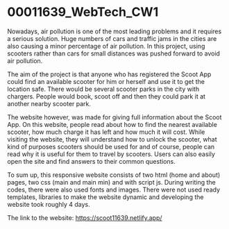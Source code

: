 # 00011639_WebTech_CW1

Nowadays, air pollution is one of the most leading problems and it requires a serious solution. Huge numbers of cars and traffic jams in the cities are also causing a minor percentage of air pollution. In this project, using scooters rather than cars for small distances was pushed forward to avoid air pollution.

The aim of the project is that anyone who has registered the Scoot App could find an available scooter for him or herself and use it to get the location safe. There would be several scooter parks in the city with chargers. People would book, scoot off and then they could park it at another nearby scooter park.

The website however, was made for giving full information about the Scoot App. On this website, people read about how to find the nearest available scooter, how much charge it has left and how much it will cost. While visiting the website, they will understand how to unlock the scooter, what kind of purposes scooters should be used for and of course, people can read why it is useful for them to travel by scooters. Users can also easily open the site and find answers to their common questions.

To sum up, this responsive website consists of two html (home and about) pages, two css (main and main min) and with script js. During writing the codes, there were also used fonts and images. There were not used ready templates, libraries to make the website dynamic and developing the website took roughly 4 days.


The link to the website: https://scoot11639.netlify.app/ 